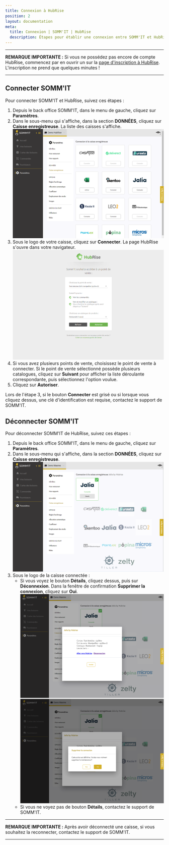 ```yaml
---
title: Connexion à HubRise
position: 2
layout: documentation
meta:
  title: Connexion | SOMM'IT | HubRise
  description: Étapes pour établir une connexion entre SOMM'IT et HubRise. Connectez votre caisse et synchronisez vos données avec d'autres applications.
---
```


---

**REMARQUE IMPORTANTE :** Si vous ne possédez pas encore de compte HubRise, commencez par en ouvrir un sur la [page d'inscription à HubRise](https://manager.hubrise.com/signup). L'inscription ne prend que quelques minutes !

---

## Connecter SOMM'IT

Pour connecter SOMM'IT et HubRise, suivez ces étapes :

1. Depuis le back office SOMM'IT, dans le menu de gauche, cliquez sur **Paramètres**.
2. Dans le sous-menu qui s'affiche, dans la section **DONNÉES**, cliquez sur **Caisse enregistreuse**. La liste des caisses s'affiche.
   ![Connexion HubRise - Déconnecté](./images/001-somm-it-deconnecte.png)
3. Sous le logo de votre caisse, cliquez sur **Connecter**. La page HubRise s'ouvre dans votre navigateur.
   ![Connexion HubRise - Autoriser connexion](./images/002-somm-it-deconnecte-autoriser.png)
4. Si vous avez plusieurs points de vente, choisissez le point de vente à connecter. Si le point de vente sélectionné possède plusieurs catalogues, cliquez sur **Suivant** pour afficher la liste déroulante correspondante, puis sélectionnez l'option voulue.
5. Cliquez sur **Autoriser**.

Lors de l'étape 3, si le bouton **Connecter** est grisé ou si lorsque vous cliquez dessus, une clé d'identification est requise, contactez le support de SOMM'IT.

## Déconnecter SOMM'IT

Pour déconnecter SOMM'IT de HubRise, suivez ces étapes :

1. Depuis le back office SOMM'IT, dans le menu de gauche, cliquez sur **Paramètres**.
2. Dans le sous-menu qui s'affiche, dans la section **DONNÉES**, cliquez sur **Caisse enregistreuse**.
   ![Connexion HubRise - Connecté](./images/003-somm-it-connecte.png)
3. Sous le logo de la caisse connectée :
   - Si vous voyez le bouton **Détails**, cliquez dessus, puis sur **Déconnexion**. Dans la fenêtre de confirmation **Supprimer la connexion**, cliquez sur **Oui**.
     ![Connexion HubRise - Détails connexion](./images/004-somm-it-connecte-details.png)
     ![Connexion HubRise - Deconnexion](./images/005-somm-it-connecte-deconnexion.png)
   - Si vous ne voyez pas de bouton **Détails**, contactez le support de SOMM'IT.

---

**REMARQUE IMPORTANTE :** Après avoir déconnecté une caisse, si vous souhaitez la reconnecter, contactez le support de SOMM'IT.

---
